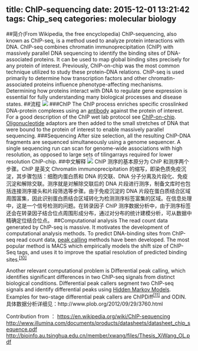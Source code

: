 title: ChIP-sequencing
date: 2015-12-01 13:21:42
tags: Chip_seq
categories: molecular biology
---
##简介(From Wikipedia, the free encyclopedia)
ChIP-sequencing, also known as ChIP-seq, is a method used to analyze protein interactions with DNA. ChIP-seq combines chromatin immunoprecipitation (ChIP) with massively parallel DNA sequencing to identify the binding sites of DNA-associated proteins. It can be used to map global binding sites precisely for any protein of interest. Previously, ChIP-on-chip was the most common technique utilized to study these protein–DNA relations.
ChIP-seq is used primarily to determine how transcription factors and other chromatin-associated proteins influence phenotype-affecting mechanisms. Determining how proteins interact with DNA to regulate gene expression is essential for fully understanding many biological processes and disease states. 
##流程
![](http://7xk19o.com1.z0.glb.clouddn.com/chip-seq.png)
###ChIP
The ChIP process enriches specific crosslinked DNA-protein complexes  using an <a href="/wiki/Antibody" title="Antibody">antibody</a> against the protein of interest. For a good description of the ChIP wet lab protocol see <a href="/wiki/ChIP-on-chip" title="ChIP-on-chip">ChIP-on-chip</a>. <a href="/wiki/Oligonucleotide" title="Oligonucleotide">Oligonucleotide</a> adaptors are then added to the small stretches of DNA that were bound to the protein of interest to enable massively parallel sequencing.
###Sequencing
After size selection, all the resulting ChIP-DNA fragments are sequenced simultaneously using a genome sequencer. A single sequencing run can scan for genome-wide associations with high resolution, as opposed to large sets of tilingarrays required for lower resolution ChIP-chip.
##中文解释
![](http://7xk19o.com1.z0.glb.clouddn.com/chip2.png)
ChIP 测序的基本原分为 ChIP 和测序两个步骤。ChIP 是英文 Chromatin immunoprecipitation 的缩写，即染色质免疫沉淀，其步骤包括：细胞内蛋白质和 DNA 的交联、DNA 分子分离及片段化、免疫沉淀和解除交联。测序就是对解除交联后的 DNA 片段进行测序，制备文库时也包括连接测序接头和片段筛选等步骤。由于免疫沉淀的 DNA 片段在蛋白质结合区域周围富集，因此识别蛋白质结合区域转化为检测测序标签富集的区域。在信息处理中，这是一个信号检测的问题。在转录因子 ChIP 测序数据分析中，由于测序标签还会在转录因子结合位点周围形成分布，通过对分布的统计建模分析，可从数据中精确定位结合位点。 
##Computational analysis
The read count data generated by ChIP-seq is massive. It motivates the development of computational analysis methods. To predict DNA-binding sites from ChIP-seq read count data, <a href="/wiki/Peak_calling" title="Peak calling">peak calling</a> methods have been developed. The most popular method is MACS which empirically models the shift size of ChIP-Seq tags, and uses it to improve the spatial resolution of predicted binding sites.<sup id="cite_ref-10" class="reference"><a href="#cite_note-10"><span>[</span>10<span>]</span></a></sup>
<p>Another relevant computational problem is Differential peak calling, which identifies significant differences in two ChIP-seq signals from distinct biological conditions. Differential peak callers segment two ChIP-seq signals and identify differential peaks using <a href="/wiki/Hidden_Markov_Model" title="Hidden Markov Model" class="mw-redirect">Hidden Markov Models</a>. Examples for two-stage differential peak callers are ChIPDiff<sup id="cite_ref-11" class="reference"><a href="#cite_note-11"><span>[</span>11<span>]</span></a></sup> and ODIN.
具体数据分析详细见：<i class="fa fa-link"></i>http://www.plob.org/2012/09/29/3760.html

Contribution from ：
https://en.wikipedia.org/wiki/ChIP-sequencing
http://www.illumina.com/documents/products/datasheets/datasheet_chip_sequence.pdf
http://bioinfo.au.tsinghua.edu.cn/member/xwang/files/Thesis_XiWang_OL.pdf
